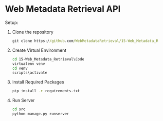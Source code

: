 # Web Metadata Retrieval API

Setup:

1. Clone the repository
    ```cmd
    git clone https://github.com/WebMetadataRetrieval/15-Web_Metadata_Retrieval.git
    ```
2. Create Virtual Environment
    ```cmd
    cd 15-Web_Metadata_Retrieval\Code
    virtualenv venv
    cd venv
    scripts\activate
    ```
3. Install Required Packages
    ```cmd
    pip install -r requirements.txt
    ```
4. Run Server
    ```cmd
    cd src
    python manage.py runserver
    ```
